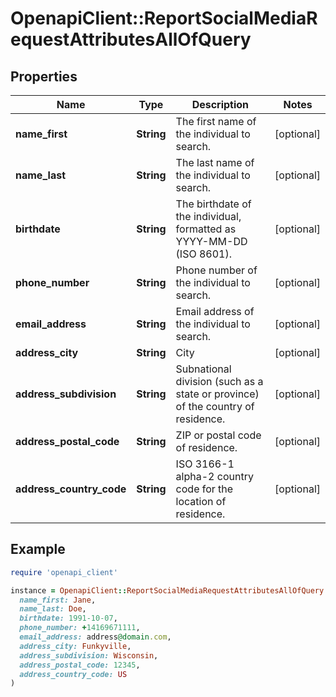 # OpenapiClient::ReportSocialMediaRequestAttributesAllOfQuery

## Properties

| Name | Type | Description | Notes |
| ---- | ---- | ----------- | ----- |
| **name_first** | **String** | The first name of the individual to search. | [optional] |
| **name_last** | **String** | The last name of the individual to search. | [optional] |
| **birthdate** | **String** | The birthdate of the individual, formatted as YYYY-MM-DD (ISO 8601). | [optional] |
| **phone_number** | **String** | Phone number of the individual to search. | [optional] |
| **email_address** | **String** | Email address of the individual to search. | [optional] |
| **address_city** | **String** | City | [optional] |
| **address_subdivision** | **String** | Subnational division (such as a state or province) of the country of residence. | [optional] |
| **address_postal_code** | **String** | ZIP or postal code of residence. | [optional] |
| **address_country_code** | **String** | ISO 3166-1 alpha-2 country code for the location of residence. | [optional] |

## Example

```ruby
require 'openapi_client'

instance = OpenapiClient::ReportSocialMediaRequestAttributesAllOfQuery.new(
  name_first: Jane,
  name_last: Doe,
  birthdate: 1991-10-07,
  phone_number: +14169671111,
  email_address: address@domain.com,
  address_city: Funkyville,
  address_subdivision: Wisconsin,
  address_postal_code: 12345,
  address_country_code: US
)
```

